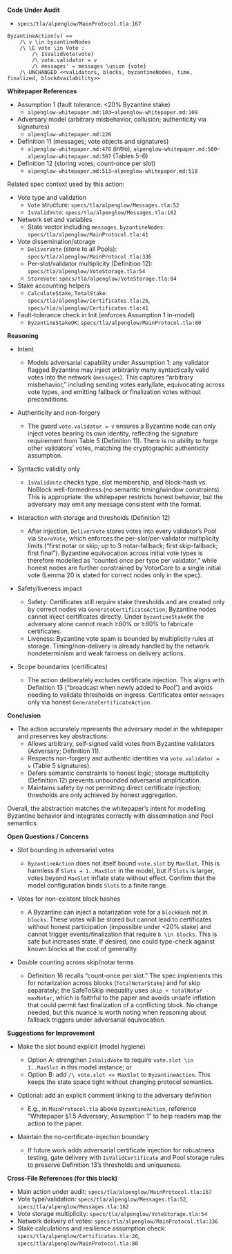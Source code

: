 **Code Under Audit**

- `specs/tla/alpenglow/MainProtocol.tla:167`

```
ByzantineAction(v) ==
    /\ v \in byzantineNodes
    /\ \E vote \in Vote : 
        /\ IsValidVote(vote)
        /\ vote.validator = v
        /\ messages' = messages \union {vote}
    /\ UNCHANGED <<validators, blocks, byzantineNodes, time, finalized, blockAvailability>>
```

**Whitepaper References**

- Assumption 1 (fault tolerance: <20% Byzantine stake)
  - `alpenglow-whitepaper.md:103`–`alpenglow-whitepaper.md:109`
- Adversary model (arbitrary misbehavior, collusion; authenticity via signatures)
  - `alpenglow-whitepaper.md:226`
- Definition 11 (messages; vote objects and signatures)
  - `alpenglow-whitepaper.md:478` (intro), `alpenglow-whitepaper.md:500`–`alpenglow-whitepaper.md:507` (Tables 5–6)
- Definition 12 (storing votes; count-once per slot)
  - `alpenglow-whitepaper.md:513`–`alpenglow-whitepaper.md:518`

Related spec context used by this action:

- Vote type and validation
  - `Vote` structure: `specs/tla/alpenglow/Messages.tla:52`
  - `IsValidVote`: `specs/tla/alpenglow/Messages.tla:162`
- Network set and variables
  - State vector including `messages`, `byzantineNodes`: `specs/tla/alpenglow/MainProtocol.tla:41`
- Vote dissemination/storage
  - `DeliverVote` (store to all Pools): `specs/tla/alpenglow/MainProtocol.tla:336`
  - Per-slot/validator multiplicity (Definition 12): `specs/tla/alpenglow/VoteStorage.tla:54`
  - `StoreVote`: `specs/tla/alpenglow/VoteStorage.tla:84`
- Stake accounting helpers
  - `CalculateStake`, `TotalStake`: `specs/tla/alpenglow/Certificates.tla:26`, `specs/tla/alpenglow/Certificates.tla:41`
- Fault-tolerance check in Init (enforces Assumption 1 in-model)
  - `ByzantineStakeOK`: `specs/tla/alpenglow/MainProtocol.tla:80`

**Reasoning**

- Intent
  - Models adversarial capability under Assumption 1: any validator flagged Byzantine may inject arbitrarily many syntactically valid votes into the network (`messages`). This captures “arbitrary misbehavior,” including sending votes early/late, equivocating across vote types, and emitting fallback or finalization votes without preconditions.

- Authenticity and non-forgery
  - The guard `vote.validator = v` ensures a Byzantine node can only inject votes bearing its own identity, reflecting the signature requirement from Table 5 (Definition 11). There is no ability to forge other validators’ votes, matching the cryptographic authenticity assumption.

- Syntactic validity only
  - `IsValidVote` checks type, slot membership, and block-hash vs. NoBlock well-formedness (no semantic timing/window constraints). This is appropriate: the whitepaper restricts honest behavior, but the adversary may emit any message consistent with the format.

- Interaction with storage and thresholds (Definition 12)
  - After injection, `DeliverVote` stores votes into every validator’s Pool via `StoreVote`, which enforces the per-slot/per-validator multiplicity limits (“first notar or skip; up to 3 notar-fallback; first skip-fallback; first final”). Byzantine equivocation across initial vote types is therefore modelled as “counted once per type per validator,” while honest nodes are further constrained by VotorCore to a single initial vote (Lemma 20 is stated for correct nodes only in the spec).

- Safety/liveness impact
  - Safety: Certificates still require stake thresholds and are created only by correct nodes via `GenerateCertificateAction`; Byzantine nodes cannot inject certificates directly. Under `ByzantineStakeOK` the adversary alone cannot reach ≥60% or ≥80% to fabricate certificates.
  - Liveness: Byzantine vote spam is bounded by multiplicity rules at storage. Timing/non-delivery is already handled by the network nondeterminism and weak fairness on delivery actions.

- Scope boundaries (certificates)
  - The action deliberately excludes certificate injection. This aligns with Definition 13 (“broadcast when newly added to Pool”) and avoids needing to validate thresholds on ingress. Certificates enter `messages` only via honest `GenerateCertificateAction`.

**Conclusion**

- The action accurately represents the adversary model in the whitepaper and preserves key abstractions:
  - Allows arbitrary, self-signed valid votes from Byzantine validators (Adversary; Definition 11).
  - Respects non-forgery and authentic identities via `vote.validator = v` (Table 5 signatures).
  - Defers semantic constraints to honest logic; storage multiplicity (Definition 12) prevents unbounded adversarial amplification.
  - Maintains safety by not permitting direct certificate injection; thresholds are only achieved by honest aggregation.

Overall, the abstraction matches the whitepaper’s intent for modelling Byzantine behavior and integrates correctly with dissemination and Pool semantics.

**Open Questions / Concerns**

- Slot bounding in adversarial votes
  - `ByzantineAction` does not itself bound `vote.slot` by `MaxSlot`. This is harmless if `Slots = 1..MaxSlot` in the model, but if `Slots` is larger, votes beyond `MaxSlot` inflate state without effect. Confirm that the model configuration binds `Slots` to a finite range.

- Votes for non-existent block hashes
  - A Byzantine can inject a notarization vote for a `blockHash` not in `blocks`. These votes will be stored but cannot lead to certificates without honest participation (impossible under <20% stake) and cannot trigger events/finalization that require `b \in blocks`. This is safe but increases state. If desired, one could type-check against known blocks at the cost of generality.

- Double counting across skip/notar terms
  - Definition 16 recalls “count-once per slot.” The spec implements this for notarization across blocks (`TotalNotarStake`) and for skip separately; the SafeToSkip inequality uses `skip + totalNotar - maxNotar`, which is faithful to the paper and avoids unsafe inflation that could permit fast finalization of a conflicting block. No change needed, but this nuance is worth noting when reasoning about fallback triggers under adversarial equivocation.

**Suggestions for Improvement**

- Make the slot bound explicit (model hygiene)
  - Option A: strengthen `IsValidVote` to require `vote.slot \in 1..MaxSlot` in this model instance; or
  - Option B: add `/\ vote.slot <= MaxSlot` to `ByzantineAction`. This keeps the state space tight without changing protocol semantics.

- Optional: add an explicit comment linking to the adversary definition
  - E.g., in `MainProtocol.tla` above `ByzantineAction`, reference “Whitepaper §1.5 Adversary; Assumption 1” to help readers map the action to the paper.

- Maintain the no-certificate-injection boundary
  - If future work adds adversarial certificate injection for robustness testing, gate delivery with `IsValidCertificate` and Pool storage rules to preserve Definition 13’s thresholds and uniqueness.

**Cross-File References (for this block)**

- Main action under audit: `specs/tla/alpenglow/MainProtocol.tla:167`
- Vote type/validation: `specs/tla/alpenglow/Messages.tla:52`, `specs/tla/alpenglow/Messages.tla:162`
- Vote storage multiplicity: `specs/tla/alpenglow/VoteStorage.tla:54`
- Network delivery of votes: `specs/tla/alpenglow/MainProtocol.tla:336`
- Stake calculations and resilience assumption check: `specs/tla/alpenglow/Certificates.tla:26`, `specs/tla/alpenglow/MainProtocol.tla:80`

